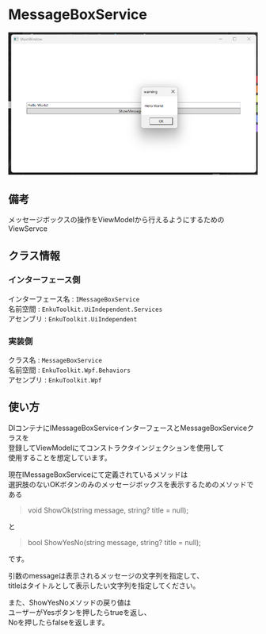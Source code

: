# MessageBoxService

![img1](./imgs/img1.png)

## 備考

メッセージボックスの操作をViewModelから行えるようにするためのViewServce



## クラス情報

### インターフェース側

インターフェース名 : `IMessageBoxService`<br/>名前空間 : `EnkuToolkit.UiIndependent.Services`<br/>アセンブリ : `EnkuToolkit.UiIndependent`<br/>

### 実装側

クラス名 : `MessageBoxService`<br/>名前空間 : `EnkuToolkit.Wpf.Behaviors`<br/>アセンブリ : `EnkuToolkit.Wpf`<br/>



## 使い方

DIコンテナにIMessageBoxServiceインターフェースとMessageBoxServiceクラスを<br/>登録してViewModelにてコンストラクタインジェクションを使用して<br/>使用することを想定しています。

現在IMessageBoxServiceにて定義されているメソッドは<br/>選択肢のないOKボタンのみのメッセージボックスを表示するためのメソッドである

> void ShowOk(string message, string? title = null);

と

> bool ShowYesNo(string message, string? title = null);

です。

引数のmessageは表示されるメッセージの文字列を指定して、<br/>titleはタイトルとして表示したい文字列を指定してください。

また、ShowYesNoメソッドの戻り値は<br/>ユーザーがYesボタンを押したらtrueを返し、<br/>Noを押したらfalseを返します。



